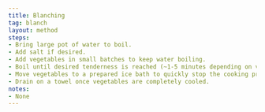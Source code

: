 ```yaml
---
title: Blanching
tag: blanch
layout: method
steps:
- Bring large pot of water to boil.
- Add salt if desired.
- Add vegetables in small batches to keep water boiling.
- Boil until desired tenderness is reached (~1-5 minutes depending on vegetable).
- Move vegetables to a prepared ice bath to quickly stop the cooking process.
- Drain on a towel once vegetables are completely cooled.
notes:
- None
---
```

